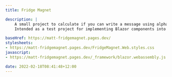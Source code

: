 ```yaml
---
title: Fridge Magnet

description: |
    A small project to calculate if you can write a message using alphabet fridge magnets.
    Intended as a test project for implementing Blazor components into existing projects.

baseHref: https://matt-fridgemagnet.pages.dev/
stylesheets:
- https://matt-fridgemagnet.pages.dev/FridgeMagnet.Web.styles.css
javascript:
- https://matt-fridgemagnet.pages.dev/_framework/blazor.webassembly.js

date: 2022-02-18T08:41:48+12:00
---
```


